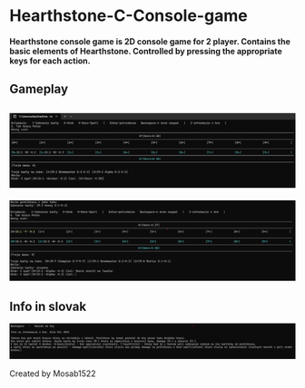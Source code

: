 # Hearthstone-C-Console-game
#### Hearthstone console game is 2D console game for 2 player. Contains the basic elements of Hearthstone. Controlled by pressing the appropriate keys for each action.

## Gameplay
![photo](./hearthstone/1.png?raw=true)
-
![photo](./hearthstone/2.png?raw=true)
## Info in slovak
![photo](./hearthstone/3.png?raw=true)


Created by Mosab1522
